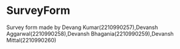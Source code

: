 # SurveyForm
Survey form made by Devang Kumar(2210990257),Devansh Aggarwal(2210990258),Devansh Bhagania(2210990259),Devansh Mittal(2210990260)
